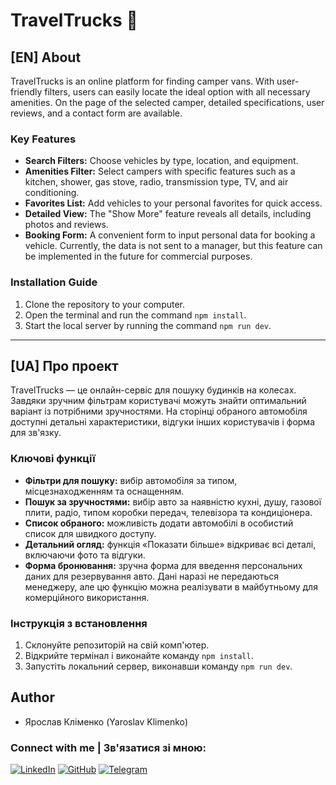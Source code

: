 # TravelTrucks 🚐

## [EN] About
TravelTrucks is an online platform for finding camper vans. With user-friendly filters, users can easily locate the ideal option with all necessary amenities. On the page of the selected camper, detailed specifications, user reviews, and a contact form are available.

### Key Features

- **Search Filters:** Choose vehicles by type, location, and equipment.
- **Amenities Filter:** Select campers with specific features such as a kitchen, shower, gas stove, radio, transmission type, TV, and air conditioning.
- **Favorites List:** Add vehicles to your personal favorites for quick access.
- **Detailed View:** The "Show More" feature reveals all details, including photos and reviews.
- **Booking Form:** A convenient form to input personal data for booking a vehicle. Currently, the data is not sent to a manager, but this feature can be implemented in the future for commercial purposes.

### Installation Guide

1. Clone the repository to your computer.
2. Open the terminal and run the command `npm install`.
3. Start the local server by running the command `npm run dev`.



---

## [UA] Про проект
TravelTrucks — це онлайн-сервіс для пошуку будинків на колесах. Завдяки зручним фільтрам користувачі можуть знайти оптимальний варіант із потрібними зручностями. На сторінці обраного автомобіля доступні детальні характеристики, відгуки інших користувачів і форма для зв'язку.

### Ключові функції

- **Фільтри для пошуку:** вибір автомобіля за типом, місцезнаходженням та оснащенням.
- **Пошук за зручностями:** вибір авто за наявністю кухні, душу, газової плити, радіо, типом коробки передач, телевізора та кондиціонера.
- **Список обраного:** можливість додати автомобілі в особистий список для швидкого доступу.
- **Детальний огляд:** функція «Показати більше» відкриває всі деталі, включаючи фото та відгуки.
- **Форма бронювання:** зручна форма для введення персональних даних для резервування авто. Дані наразі не передаються менеджеру, але цю функцію можна реалізувати в майбутньому для комерційного використання.

### Інструкція з встановлення

1. Склонуйте репозиторій на свій комп'ютер.
2. Відкрийте термінал і виконайте команду `npm install`.
3. Запустіть локальний сервер, виконавши команду `npm run dev`.

## Author

- Ярослав Кліменко (Yaroslav Klimenko)

### Connect with me | Зв'язатися зі мною:

[![LinkedIn](https://img.shields.io/badge/LinkedIn-0077B5?style=for-the-badge&logo=linkedin&logoColor=white)](https://www.linkedin.com/in/klimenko-yaroslav/)
[![GitHub](https://img.shields.io/badge/GitHub-100000?style=for-the-badge&logo=github&logoColor=white)](https://github.com/solipsisticstratosphere)
[![Telegram](https://img.shields.io/badge/Telegram-2CA5E0?style=for-the-badge&logo=telegram&logoColor=white)](https://t.me/nosebl33d)
